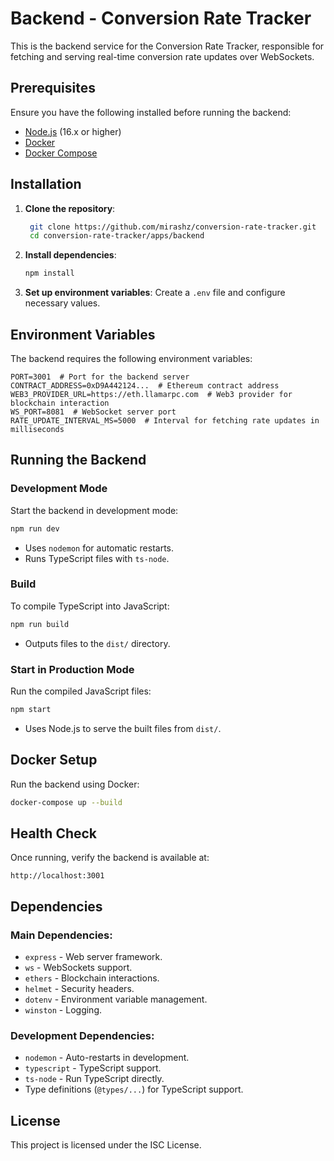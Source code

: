 # Backend - Conversion Rate Tracker

This is the backend service for the Conversion Rate Tracker, responsible for fetching and serving real-time conversion rate updates over WebSockets.

## Prerequisites

Ensure you have the following installed before running the backend:

- [Node.js](https://nodejs.org/) (16.x or higher)
- [Docker](https://www.docker.com/)
- [Docker Compose](https://docs.docker.com/compose/)

## Installation

1. **Clone the repository**:
   ```bash
    git clone https://github.com/mirashz/conversion-rate-tracker.git
    cd conversion-rate-tracker/apps/backend
   ```

2. **Install dependencies**:
   ```bash
   npm install
   ```

3. **Set up environment variables**:
   Create a `.env` file and configure necessary values.

## Environment Variables

The backend requires the following environment variables:

```
PORT=3001  # Port for the backend server
CONTRACT_ADDRESS=0xD9A442124...  # Ethereum contract address
WEB3_PROVIDER_URL=https://eth.llamarpc.com  # Web3 provider for blockchain interaction
WS_PORT=8081  # WebSocket server port
RATE_UPDATE_INTERVAL_MS=5000  # Interval for fetching rate updates in milliseconds
```

## Running the Backend

### Development Mode

Start the backend in development mode:
```bash
npm run dev
```
- Uses `nodemon` for automatic restarts.
- Runs TypeScript files with `ts-node`.

### Build

To compile TypeScript into JavaScript:
```bash
npm run build
```
- Outputs files to the `dist/` directory.

### Start in Production Mode

Run the compiled JavaScript files:
```bash
npm start
```
- Uses Node.js to serve the built files from `dist/`.

## Docker Setup

Run the backend using Docker:
```bash
docker-compose up --build
```

## Health Check

Once running, verify the backend is available at:
```
http://localhost:3001
```

## Dependencies

### Main Dependencies:
- `express` - Web server framework.
- `ws` - WebSockets support.
- `ethers` - Blockchain interactions.
- `helmet` - Security headers.
- `dotenv` - Environment variable management.
- `winston` - Logging.

### Development Dependencies:
- `nodemon` - Auto-restarts in development.
- `typescript` - TypeScript support.
- `ts-node` - Run TypeScript directly.
- Type definitions (`@types/...`) for TypeScript support.

## License

This project is licensed under the ISC License.

